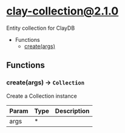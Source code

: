 # clay-collection@2.1.0

Entity collection for ClayDB

+ Functions
  + [create(args)](#clay-collection-function-create)

## Functions

<a class='md-heading-link' name="clay-collection-function-create" ></a>

### create(args) -> `Collection`

Create a Collection instance

| Param | Type | Description |
| ----- | --- | -------- |
| args | * |  |





